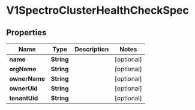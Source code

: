 # V1SpectroClusterHealthCheckSpec

## Properties
Name | Type | Description | Notes
------------ | ------------- | ------------- | -------------
**name** | **String** |  |  [optional]
**orgName** | **String** |  |  [optional]
**ownerName** | **String** |  |  [optional]
**ownerUid** | **String** |  |  [optional]
**tenantUid** | **String** |  |  [optional]
